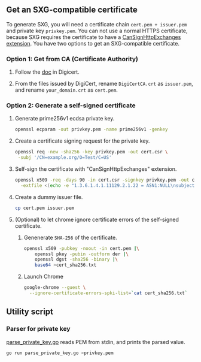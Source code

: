 <!--
Copyright 2021 Google LLC

Licensed under the Apache License, Version 2.0 (the "License");
you may not use this file except in compliance with the License.
You may obtain a copy of the License at

    https://www.apache.org/licenses/LICENSE-2.0

Unless required by applicable law or agreed to in writing, software
distributed under the License is distributed on an "AS IS" BASIS,
WITHOUT WARRANTIES OR CONDITIONS OF ANY KIND, either express or implied.
See the License for the specific language governing permissions and
limitations under the License.
-->

## Get an SXG-compatible certificate

To generate SXG, you will need a
certificate chain `cert.pem + issuer.pem` and private key `privkey.pem`.
You can not use a normal HTTPS certificate,
because SXG requires the certificate to have a
[CanSignHttpExchanges extension](https://wicg.github.io/webpackage/draft-yasskin-httpbis-origin-signed-exchanges-impl.html#cross-origin-cert-req).
You have two options to get an SXG-compatible certificate.

### Option 1: Get from CA (Certificate Authority)

1. Follow the
   [doc](https://docs.digicert.com/manage-certificates/certificate-profile-options/get-your-signed-http-exchange-certificate/)
   in Digicert.

1. From the files issued by DigiCert,
   rename `DigiCertCA.crt` as `issuer.pem`,
   and rename `your_domain.crt` as `cert.pem`.

### Option 2: Generate a self-signed certificate

1. Generate prime256v1 ecdsa private key.

   ```bash
   openssl ecparam -out privkey.pem -name prime256v1 -genkey
   ```

1. Create a certificate signing request for the private key.

   ```bash
   openssl req -new -sha256 -key privkey.pem -out cert.csr \
    -subj '/CN=example.org/O=Test/C=US'
   ```

1. Self-sign the certificate with "CanSignHttpExchanges" extension.

   ```bash
   openssl x509 -req -days 90 -in cert.csr -signkey privkey.pem -out cert.pem \
     -extfile <(echo -e "1.3.6.1.4.1.11129.2.1.22 = ASN1:NULL\nsubjectAltName=DNS:example.org")
   ```

1. Create a dummy issuer file.

   ```bash
   cp cert.pem issuer.pem
   ```

1. (Optional) to let chrome ignore certificate errors of the self-signed
   certificate.

   1. Genenerate `SHA-256` of the certificate.

      ```bash
      openssl x509 -pubkey -noout -in cert.pem |\
          openssl pkey -pubin -outform der |\
          openssl dgst -sha256 -binary |\
          base64 >cert_sha256.txt
      ```
   1. Launch Chrome
      ```bash
      google-chrome --guest \
        --ignore-certificate-errors-spki-list=`cat cert_sha256.txt`
      ```

## Utility script

### Parser for private key

[parse_private_key.go](./parse_private_key.go) reads PEM from stdin,
and prints the parsed value.

```bash
go run parse_private_key.go <privkey.pem
```
